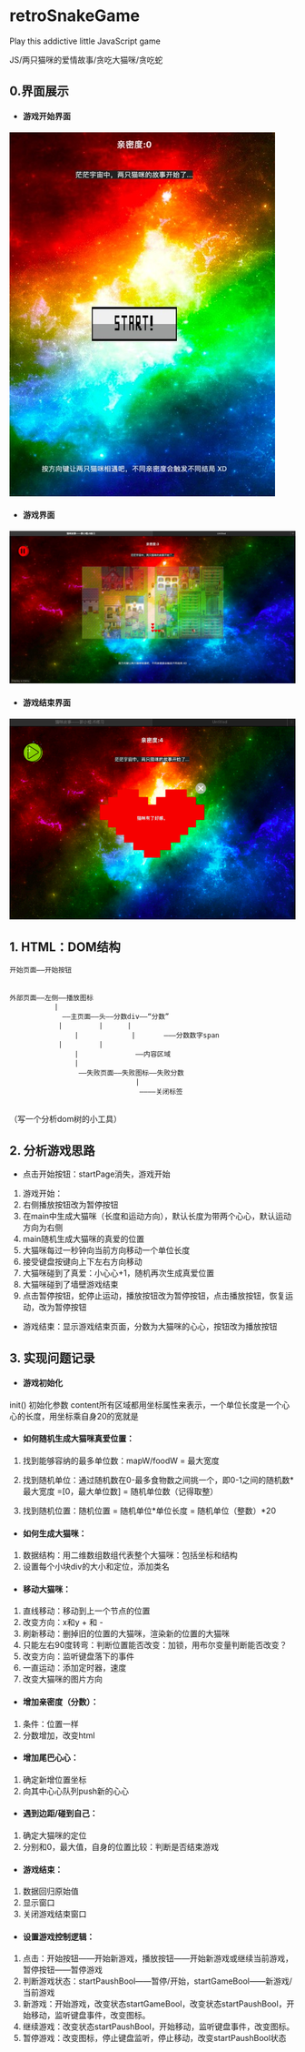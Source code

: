 # retroSnakeGame

Play this addictive little JavaScript game

JS/两只猫咪的爱情故事/贪吃大猫咪/贪吃蛇

## 0.界面展示

- #### 游戏开始界面
![image](https://github.com/0rainge/retroSnakeGame/blob/master/img/docImg/demo1.jpeg?raw=true)
- #### 游戏界面
![image](https://github.com/0rainge/retroSnakeGame/blob/master/img/docImg/demo2.jpeg?raw=true)
- #### 游戏结束界面
![image](https://github.com/0rainge/retroSnakeGame/blob/master/img/docImg/demo3.png?raw=true)

## 1. HTML：DOM结构

```
开始页面——开始按钮


外部页面——左侧——播放图标
           |
             ——主页面——头——分数div——“分数”
	        |	      |	     |
                |             |       ———分数数字span
	        |	      |
                |              ——内容区域
                |
                 ——失败页面——失败图标——失败分数
                               |
                                ————关闭标签
                              
```

（写一个分析dom树的小工具）

## 2. 分析游戏思路

- 点击开始按钮：startPage消失，游戏开始 

1. 游戏开始：
2. 右侧播放按钮改为暂停按钮
3. 在main中生成大猫咪（长度和运动方向），默认长度为带两个心心，默认运动方向为右侧
4. main随机生成大猫咪的真爱的位置
5. 大猫咪每过一秒钟向当前方向移动一个单位长度
6. 接受键盘按键向上下左右方向移动
7. 大猫咪碰到了真爱：小心心+1，随机再次生成真爱位置
8. 大猫咪碰到了墙壁游戏结束
9. 点击暂停按钮，蛇停止运动，播放按钮改为暂停按钮，点击播放按钮，恢复运动，改为暂停按钮

- 游戏结束：显示游戏结束页面，分数为大猫咪的心心，按钮改为播放按钮

## 3. 实现问题记录

- #### 游戏初始化

init() 初始化参数
content所有区域都用坐标属性来表示，一个单位长度是一个心心的长度，用坐标乘自身20的宽就是

- #### 如何随机生成大猫咪真爱位置：

1. 找到能够容纳的最多单位数：mapW/foodW = 最大宽度

2. 找到随机单位：通过随机数在0-最多食物数之间挑一个，即0-1之间的随机数*最大宽度 =[0，最大单位数] = 随机单位数（记得取整）

3. 找到随机位置：随机位置 = 随机单位*单位长度 = 随机单位（整数）*20

- #### 如何生成大猫咪：

1. 数据结构：用二维数组数组代表整个大猫咪：包括坐标和结构
2. 设置每个小块div的大小和定位，添加类名

- #### 移动大猫咪：

1. 直线移动：移动到上一个节点的位置
2. 改变方向：x和y + 和 - 
3. 刷新移动：删掉旧的位置的大猫咪，渲染新的位置的大猫咪
4. 只能左右90度转弯：判断位置能否改变：加锁，用布尔变量判断能否改变？
5. 改变方向：监听键盘落下的事件
6. 一直运动：添加定时器，速度
7. 改变大猫咪的图片方向

-  #### 增加亲密度（分数）：

1. 条件：位置一样
2. 分数增加，改变html

-  #### 增加尾巴心心：

1. 确定新增位置坐标
2. 向其中心心队列push新的心心

-  #### 遇到边距/碰到自己：

1. 确定大猫咪的定位
2. 分别和0，最大值，自身的位置比较：判断是否结束游戏

-  #### 游戏结束：

1. 数据回归原始值
2. 显示窗口
3. 关闭游戏结束窗口

-  #### 设置游戏控制逻辑：

1. 点击：开始按钮——开始新游戏，播放按钮——开始新游戏或继续当前游戏，暂停按钮——暂停游戏
2. 判断游戏状态：startPaushBool——暂停/开始，startGameBool——新游戏/当前游戏
3. 新游戏：开始游戏，改变状态startGameBool，改变状态startPaushBool，开始移动，监听键盘事件，改变图标。
4. 继续游戏：改变状态startPaushBool，开始移动，监听键盘事件，改变图标。
5. 暂停游戏：改变图标，停止键盘监听，停止移动，改变startPaushBool状态
